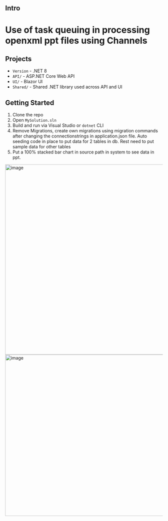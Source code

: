
## Intro
# Use of task queuing in processing openxml ppt files using Channels
##


## Projects
- `Version` - .NET 8
- `API/` - ASP.NET Core Web API
- `UI/` - Blazor UI
- `Shared/` - Shared .NET library used across API and UI

## Getting Started
1. Clone the repo
2. Open `MySolution.sln`
3. Build and run via Visual Studio or `dotnet` CLI
4. Remove Migrations, create own migrations using migration commands after changing the connectionstrings in application.json file. Auto seeding code in place to put data for 2 tables in db. Rest need to put sample data for other tables
5. Put a 100% stacked bar chart in source path in system to see data in ppt.


<img width="599" height="607" alt="image" src="https://github.com/user-attachments/assets/529bce4d-63a9-45ad-abd5-1b1262ab9f99" />


<img width="517" height="515" alt="image" src="https://github.com/user-attachments/assets/9d304f9c-885f-4f2b-af0b-23345e7b6ee3" />
